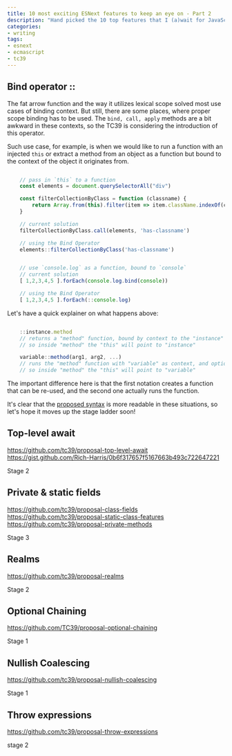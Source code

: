 ```yaml
---
title: 10 most exciting ESNext features to keep an eye on - Part 2
description: "Hand picked the 10 top features that I (a)wait for JavaScript, lets see the next five"
categories:
- writing
tags:
- esnext
- ecmascript
- tc39
---
```




## Bind operator ::

The fat arrow function and the way it utilizes lexical scope solved most use cases of binding context. But still, there are some places, where proper scope binding has to be used. The `bind, call, apply` methods are a bit awkward in these contexts, so the TC39 is considering the introduction of this operator.

Such use case, for example, is when we would like to run a function with an injected `this` or extract a method from an object as a function but bound to the context of the object it originates from.

```js

    // pass in `this` to a function
    const elements = document.querySelectorAll("div")

    const filterCollectionByClass = function (classname) {
        return Array.from(this).filter(item => item.className.indexOf(classname) >= 0)
    }

    // current solution
    filterCollectionByClass.call(elements, 'has-classname')

    // using the Bind Operator
    elements::filterCollectionByClass('has-classname')


    // use `console.log` as a function, bound to `console`
    // current solution
    [ 1,2,3,4,5 ].forEach(console.log.bind(console))

    // using the Bind Operator
    [ 1,2,3,4,5 ].forEach(::console.log)

```

Let's have a quick explainer on what happens above:

```js

    ::instance.method
    // returns a "method" function, bound by context to the "instance"
    // so inside "method" the "this" will point to "instance"

    variable::method(arg1, arg2, ...)
    // runs the "method" function with "variable" as context, and optional arguments
    // so inside "method" the "this" will point to "variable"

```

The important difference here is that the first notation creates a function that can be re-used, and the second one actually runs the function.

It's clear that the [proposed syntax](https://github.com/tc39/proposal-bind-operator) is more readable in these situations, so let's hope it moves up the stage ladder soon!




## Top-level await
https://github.com/tc39/proposal-top-level-await
https://gist.github.com/Rich-Harris/0b6f317657f5167663b493c722647221

Stage 2



## Private & static fields
https://github.com/tc39/proposal-class-fields
https://github.com/tc39/proposal-static-class-features
https://github.com/tc39/proposal-private-methods

Stage 3


## Realms
https://github.com/tc39/proposal-realms

Stage 2


## Optional Chaining
https://github.com/TC39/proposal-optional-chaining

Stage 1

## Nullish Coalescing
https://github.com/tc39/proposal-nullish-coalescing

Stage 1

## Throw expressions
https://github.com/tc39/proposal-throw-expressions

stage 2